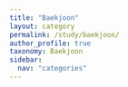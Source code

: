 ```yaml
---
title: "Baekjoon"
layout: category
permalink: /study/baekjoon/
author_profile: true
taxonomy: Baekjoon
sidebar:
  nav: "categories"
---
```


